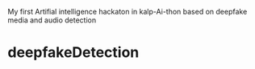 My first Artifial intelligence hackaton in kalp-Ai-thon based on deepfake media and audio detection

# deepfakeDetection
